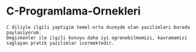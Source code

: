 # C-Programlama-Ornekleri

    C diliyle ilgili yaptigim temel-orta duzeyde olan yazilimlari burada paylasiyorum. 
    Degiskenler ile ilgili konuyu daha iyi ogrenebilmemizi, kavramamizi saglayan pratik yazilimlar icermektedir.

